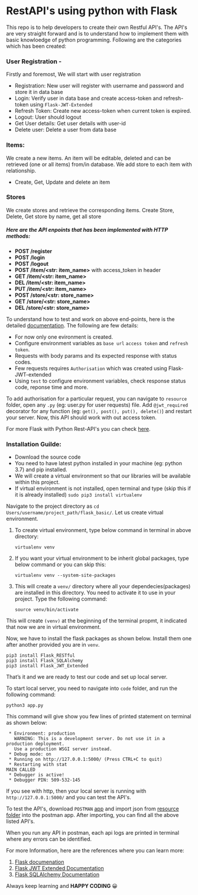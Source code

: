 # RestAPI's using python with Flask

This repo is to help developers to create their own Restful API's. The API's are very straight forward and is to understand how to implement them with basic knowloedge of python programming. Following are the categories which has been created:

### User Registration - 
Firstly and foremost, We will start with user registration
- Registration: New user will register with username and password and store it in data base
- Login: Verify user in data base and create access-token and refresh-token using ```Flask-JWT-Extended```
- Refresh Token: Create new access-token when current token is expired.
- Logout: User should logout
- Get User details: Get user details with user-id
- Delete user: Delete a user from data base

### Items: 
We create a new items. An item will be editable, deleted and can be retrieved (one or all items) from/in database. We add store to each item with relationship.
- Create, Get, Update and delete an item

### Stores
We create stores and retrieve the corresponding items. Create Store, Delete, Get store by name, get all store

##### Here are the API enpoints that has been implemented with HTTP methods:
- **POST /register**
- **POST /login**
- **POST /logout**
- **POST /item/<str: item_name>** with access_token in header
- **GET /item/<str: item_name>**
- **DEL /item/<str: item_name>**
- **PUT /item/<str: item_name>**
- **POST /store/<str: store_name>**
- **GET /store/<str: store_name>**
- **DEL /store/<str: store_name>**

To understand how to test and work on above end-points, here is the detailed [documentation](https://documenter.getpostman.com/view/11512923/SztA7Uhw?version=latest). 
The following are few details: 
- For now only one evironment is created. 
- Configure environment variables as `base url` `access token` and `refresh token`. 
- Requests with body params and its expected response with status codes.
- Few requests requires `Authorisation` which was created using Flask-JWT-extended
- Using `test` to configure environment variables, check response status code, reponse time and more.

To add authorisation for a particular request, you can navigate to `resource` folder, open any `.py` (eg: user.py for user requests) file. Add `@jwt_required` decorator for any function (eg: `get(), post(), put(), delete()`) and restart your server. Now, this API should work with out access token.

For more Flask with Python Rest-API's you can check [here](https://explore.postman.com/nsandeep3012).

### Installation Guilde:

- Download the source code
- You need to have latest python installed in your machine (eg: python 3.7) and pip installed.
- We will create a virtual environment so that our libraries will be available within this project.
- If virtual environment is not installed, open terminal and type (skip this if it is already installed)
	```sudo pip3 install virtualenv```

Navigate to the project directory as `cd Users/username/project_path/flask_basic/`. Let us create virtual environment.
1. To create virtual environment, type below command in terminal in above directory:

	``` virtualenv venv ``` 
	
2. If you want your virtual environment to be inherit global packages, type below command or you can skip this:

	``` virtualenv venv --system-site-packages ``` 
	
3. This will create a `venv/` directory where all your dependecies(packages) are installed in this directory. You need to activate it to use in your project. Type the following command:

	``` source venv/bin/activate ```
	
This will create `(venv)` at the beginning of the terminal propmt, it indicated that now we are in virtual environment.

Now, we have to install the flask packages as shown below. Install them one after another provided you are in `venv`.

	pip3 install Flask_RESTful
	pip3 install Flask_SQLAlchemy
	pip3 install Flask_JWT_Extended
	
That’s it and we are ready to test our code and set up local server.

To start local server, you need to navigate into `code` folder, and run the following command:

	python3 app.py
This command will give show you few lines of printed statement on terminal as shown below:
```Serving Flask app "app" (lazy loading)
 * Environment: production
   WARNING: This is a development server. Do not use it in a production deployment.
   Use a production WSGI server instead.
 * Debug mode: on
 * Running on http://127.0.0.1:5000/ (Press CTRL+C to quit)
 * Restarting with stat
MAIN CALLED
 * Debugger is active!
 * Debugger PIN: 509-532-145
 ```
 If you see with http, then your local server is running with `http://127.0.0.1:5000/` and you can test the API's.
 
 To test the API's, download `POSTMAN` [app](https://www.postman.com) and import json from [resource folder](https://github.com/nsandeep440/flask_restful_api/tree/flask_basic_api/api_resources) into the postman app. After importing, you can find all the above listed API's. 
 
 When you run any API in postman, each api logs are printed in terminal where any errors can be identified.
	
For more Information, here are the references where you can learn more:

1. [Flask documenation](https://flask.palletsprojects.com/en/1.1.x/tutorial/)
2. [Flask JWT Extended Documentation](https://flask-jwt-extended.readthedocs.io/en/latest/index.html)
3. [Flask SQLAlchemy Documentation](https://flask-sqlalchemy.palletsprojects.com/en/2.x/)

Always keep learning and **HAPPY CODING** :grinning:
